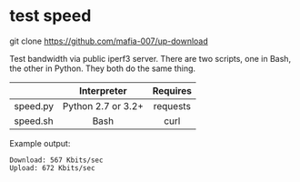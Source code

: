 # test speed

git clone https://github.com/mafia-007/up-download


Test bandwidth via public iperf3 server. There are two scripts, one in Bash, the other in Python. They both do the same thing.

|          |    Interpreter     | Requires |
|----------|:------------------:|:--------:|
| speed.py | Python 2.7 or 3.2+ | requests |
| speed.sh |        Bash        |   curl   |

Example output:

    Download: 567 Kbits/sec
    Upload: 672 Kbits/sec
